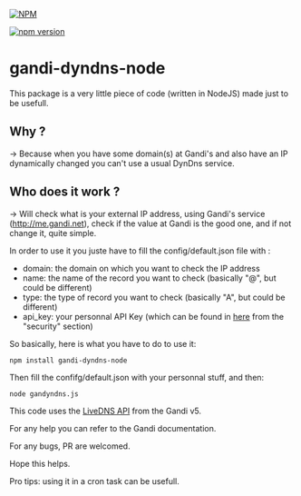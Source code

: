 [![NPM](https://nodei.co/npm/gandi-dyndns-node.png)](https://nodei.co/npm/gandi-dyndns-node/)

[![npm version](https://badge.fury.io/js/gandi-dyndns-node.svg)](https://badge.fury.io/js/gandi-dyndns-node)

# gandi-dyndns-node

This package is a very little piece of code (written in NodeJS) made just to be usefull. 

Why ? 
---

-> Because when you have some domain(s) at Gandi's and also have an IP dynamically changed you can't use a usual DynDns service.

Who does it work ? 
---

-> Will check what is your external IP address, using Gandi's service (http://me.gandi.net), check if the value at Gandi is the good one, and if not change it, quite simple. 

In order to use it you juste have to fill the config/default.json file with : 
* domain: the domain on which you want to check the IP address
* name: the name of the record you want to check (basically "@", but could be different)
* type: the type of record you want to check (basically "A", but could be different)
* api_key: your personnal API Key (which can be found in [here](https://account.gandi.net/) from the "security" section)

So basically, here is what you have to do to use it: 

```{r, engine='bash', count_lines}
npm install gandi-dyndns-node
``` 

Then fill the confifg/default.json with your personnal stuff, and then: 

```{r, engine='bash', count_lines}
node gandyndns.js
```

This code uses the [LiveDNS API](http://doc.livedns.gandi.net/) from the Gandi v5. 

For any help you can refer to the Gandi documentation. 

For any bugs, PR are welcomed. 

Hope this helps.

Pro tips: using it in a cron task can be usefull.